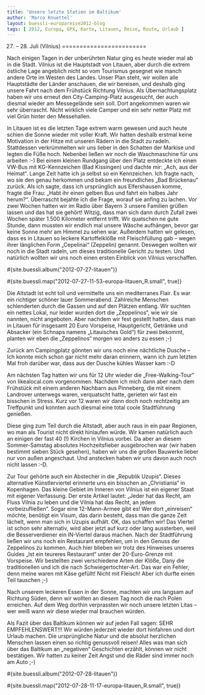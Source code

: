 ```yaml
---
title: 'Unsere letzte Station im Baltikum'
author: 'Marco Knuettel'
layout: buessli-europareise2012-blog
tags: [ 2012, Europa, GPX, Karte, Litauen, Reise, Route, Urlaub ]
---
```

27. – 28. Juli (Vilnius)
========================

Nach einigen Tagen in der unberührten Natur ging es heute wieder mal ab in die Stadt. Vilnius ist die Hauptstadt 
von Litauen, aber durch die extrem östliche Lage angeblich nicht so vom Tourismus gesegnet wie manch andere Orte 
im Westen des Landes. Unser Plan steht, wir wollen alle Hauptstädte der Länder anschauen, die wir bereisen, und 
deshalb ging unsere Fahrt nach dem Frühstück Richtung Vilnius. Als Übernachtungsplatz haben wir uns erneut den 
City-Camping-Platz ausgesucht, der auch diesmal wieder am Messegelände sein soll. Dort angekommen waren wir sehr 
überrascht. Nicht wirklich viele Camper und ein sehr netter Platz mit viel Grün hinter den Messehallen.

In Litauen ist es die letzten Tage extrem warm gewesen und auch heute schien die Sonne wieder mit voller Kraft. 
Wir hatten deshalb erstmal keine Motivation in der Hitze mit unseren Rädern in die Stadt zu radeln. Stattdessen 
verkrümmelten wir uns lieber in den Schatten der Markise und legten die Füße hoch. Nebenbei ließen wir noch die 
Waschmaschine für uns arbeiten :-) Bei einem kleinen Rundgang über den Platz entdeckte ich einen VW-Bus mit 
KG-Kennzeichen (Bad Kissingen) und dachte mir: „Ach, aus der Heimat“. Lange Zeit hatte ich ja selbst so ein 
Kennzeichen. Ich fragte nach, wo sie den genau herkommen und bekam ein freundliches „Bad Brückenau“ zurück. 
Als ich sagte, dass ich ursprünglich aus Elfershausen komme, fragte die Frau: „Habt ihr einen gelben Bus und 
fahrt ein halbes Jahr herum?“. Überrascht bejahte ich die Frage, worauf sie anfing zu lachen. Vor zwei Wochen 
hatten wir im Radio über Bayern 3 unsere Familien grüßen lassen und das hat sie gehört! Witzig, dass man sich 
dann durch Zufall zwei Wochen später 1.500 Kilometer entfernt trifft. Wir quatschen ne gute Stunde, dann mussten 
wir endlich mal unsere Wäsche aufhängen, bevor gar keine Sonne mehr am Himmel zu sehen war. Außerdem hatten wir 
gelesen, dass es in Litauen so leckere Kartoffelklöße mit Fleischfüllung gab – wegen ihrer länglichen Form „Cepelinai“ 
(Zeppelin) genannt. Deswegen wollten wir noch in die Stadt radeln, um dieses traditionelle Gericht zu testen. Und 
natürlich wollten wir uns noch einen ersten Einblick von Vilnius verschaffen.

#{site.buessli.album("2012-07-27-litauen")}

#{site.buessli.map("2012-07-27-11-53-europa-litauen_R.small", true)}

Die Altstadt ist echt toll und vermittelte uns ein mediterranes Flair. Es war ein richtiger schöner lauer Sommerabend.
Zahlreiche Menschen schlenderten durch die Gassen und auf den Plätzen entlang. Wir suchten ein nettes Lokal, nur 
leider wurden dort die „Zeppelinos“, wie wir sie nannten, nicht angeboten. Aber nachdem wir fest gestellt hatten, 
dass man in Litauen für insgesamt 20 Euro Vorspeise, Hauptgericht, Getränke und Absacker (ein Schnaps namens 
„Litauisches Gold“) für zwei bekommt, planten wir eben die „Zeppelinos“ morgen wo anders zu essen ;-)

Zurück am Campingplatz gönnten wir uns noch eine nächtliche Dusche – Ich konnte mich schon gar nicht mehr daran 
erinnern, wann ich zum letzten Mal froh darüber war, dass aus der Dusche kühles Wasser kam :-D

Am nächsten Tag hatten wir uns für 12 Uhr wieder die „Free-Walking-Tour“ von likealocal.com vorgenommen. Nachdem 
ich mich dann aber nach dem Frühstück mit einem anderen Nachbarn aus Pinneberg, die mit einem Landrover unterwegs 
waren, verquatscht hatte, gerieten wir fast ein bisschen in Stress. Kurz vor 12 waren wir dann doch noch 
rechtzeitig am Treffpunkt und konnten auch diesmal eine total coole Stadtführung genießen.

Diese ging zum Teil durch die Altstadt, aber auch raus in ein paar Regionen, wo man als Tourist nicht direkt 
hinlaufen würde. Wir kamen natürlich auch an einigen der fast 40 (!) Kirchen in Vilnius vorbei. Da aber an 
diesem Sommer-Samstag absolutes Hochzeitsfieber ausgebrochen war (wir haben bestimmt sieben Stück gesehen), 
haben wir uns die großen Bauwerke lieber nur von außen angeschaut. Und anstecken haben wir uns davon auch 
noch nicht lassen :-D.

Zur Tour gehörte auch ein Abstecher in die „Republik Uzupis“. Dieses alternative Künstlerviertel erinnerte 
uns ein bisschen an „Christiania“ in Kopenhagen. Das kleine Gebiet im Inneren von Vilnius ist ein eigener 
Staat mit eigener Verfassung. Der erste Artikel lautet: „Jeder hat das Recht, am Fluss Vilnia zu leben und 
die Vilnia hat das Recht, an jedem vorbeizufließen“. Sogar eine 12-Mann-Armee gibt es! Wer dort „einreisen“ 
möchte, benötigt ein Visum, das darin besteht, dass man die ganze Zeit lächelt, wenn man sich in Uzupis 
aufhält. OK, das schaffen wir! Das Viertel ist schon sehr alternativ, wird aber jetzt auf kurz oder lang 
aussterben, weil die Besserverdiener ein IN-Viertel daraus machen. Nach der Stadtführung ließen wir uns 
noch ein Restaurant empfehlen, um in den Genuss der Zeppelinos zu kommen. Auch hier blieben wir trotz des 
Hinweises unseres Guides „Ist ein teureres Restaurant“ unter der 20-Euro-Grenze mit Vorspeise. Wir bestellten 
zwei verschiedene Arten der Klöße, Dany die traditionellen und ich die nach Schwiegertochter-Art. Das war ein 
Fehler, denn meine waren mit Käse gefüllt! Nicht mit Fleisch! Aber ich durfte einen Teil tauschen ;-)

Nach unserem leckeren Essen in der Sonne, machten wir uns langsam auf Richtung Süden, denn wir wollten an 
diesem Tag noch die nach Polen erreichen. Auf dem Weg dorthin verprassten wir noch unsere letzten Litas – 
wer weiß wann wir diese wieder mal brauchen würden.

Als Fazit über das Baltikum können wir auf jeden Fall sagen: SEHR EMPFEHLENSWERT!!! Wir würden jederzeit 
wieder dort hinfahren und dort Urlaub machen. Die ursprüngliche Natur und die absolut herzlichen Menschen 
lassen einen so richtig genussvoll reisen! Alles was man sich über das Baltikum an „negativen“ Geschichten 
erzählt, können wir nicht bestätigen. Wir hatten zu keiner Zeit Angst und die Räder sind immer noch am Auto ;-)

#{site.buessli.album("2012-07-28-litauen")}

#{site.buessli.map("2012-07-28-11-17-europa-litauen_R.small", true)}
